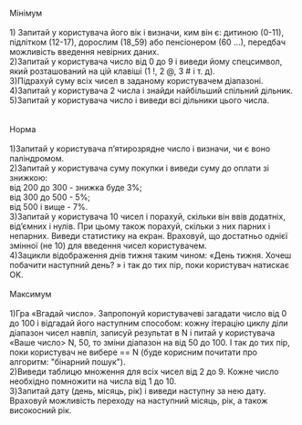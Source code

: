<br>
Мінімум
<br><br>
1) Запитай у користувача його вік і визначи, ким він є: дитиною (0-11), підлітком (12-17), дорослим (18_59) або пенсіонером (60 ...), передбач можливість введення невірних даних.<br>
2)Запитай у користувача число від 0 до 9 і виведи йому спецсимвол, який розташований на цій клавіші (1 !, 2 @, 3 # і т. д).<br>
3)Підрахуй суму всіх чисел в заданому користувачем діапазоні.<br>
4)Запитай у користувача 2 числа і знайди найбільший спільний дільник.<br>
5)Запитай у користувача число і виведи всі дільники цього числа.<br>
<br><br>
Норма
<br><br>
1)Запитай у користувача п’ятирозрядне число і визначи, чи є воно паліндромом.<br>
2)Запитай у користувача суму покупки і виведи суму до оплати зі знижкою:
<br>
від 200 до 300 - знижка буде 3%; 
<br>
від 300 до 500 - 5%;
<br>
від 500 і вище - 7%.
<br>
3)Запитай у користувача 10 чисел і порахуй, скільки він ввів додатніх, від’ємних і нулів. При цьому також порахуй, скільки з них парних і непарних. Виведи статистику на екран. Враховуй, що достатньо однієї змінної (не 10) для введення чисел користувачем.<br>
4)Зацикли відображення днів тижня таким чином: «День тижня. Хочеш побачити наступний день? » і так до тих пір, поки користувач натискає OK.
<br><br>
Максимум
<br><br>
1)Гра «Вгадай число». Запропонуй користувачеві загадати число від 0 до 100 і відгадай його наступним способом: кожну ітерацію циклу діли діапазон чисел навпіл, записуй результат в N і питай у користувача «Ваше число> N, <N або == N?». Залежно від того що вказав користувач, зменшуй діапазон. Початковий діапазон від 0 до 100, поділи навпіл і отримай 50. Якщо користувач вказав, що його число> 50, то зміни діапазон на від 50 до 100. І так до тих пір, поки користувач не вибере == N (буде корисним почитати про алгоритм: "бінарний пошук"). <br>
2)Виведи таблицю множення для всіх чисел від 2 до 9. Кожне число необхідно помножити на числа від 1 до 10.<br>
3)Запитай дату (день, місяць, рік) і виведи наступну за нею дату. Враховуй можливість переходу на наступний місяць, рік, а також високосний рік.
